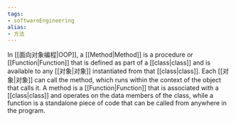 ```yaml
---
tags:
- softwareEngineering 
alias:
- 方法
---
```

In [[面向对象编程|OOP]], a [[Method|Method]] is a procedure or [[Function|Function]]  that is defined as part of a [[class|class]] and is available to any [[对象|对象]] instantiated from that [[class|class]]. Each [[对象|对象]]  can call the method, which runs within the context of the object that calls it.
A method is a [[Function|Function]] that is associated with a [[class|class]] and operates on the data members of the class, while a function is a standalone piece of code that can be called from anywhere in the program.
